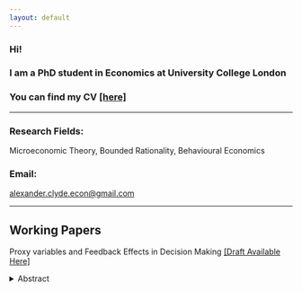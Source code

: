 ```yaml
---
layout: default
---
```


### Hi!
### I am a PhD student in Economics at University College London
### You can find my CV [[here]](Documents/Alexander_Clyde_CV.pdf)

* * *

### **Research Fields:**
 
Microeconomic Theory, Bounded Rationality, Behavioural Economics

### **Email:** 

alexander.clyde.econ@gmail.com

* * *

## **Working Papers**

Proxy variables and Feedback Effects in Decision Making [[Draft Available Here]](Documents/Proxy_Variables_in_Equilibrium___Draft.pdf)
<details align="justify">
<summary>Abstract</summary>
<br>
When using data, often an analyst only has access to proxies or measure- ments of the true variables of interest. I propose a framework that models economic decision makers as ‘flawed statisticians’ who assume potentially noisy proxy variables are perfectly measured. Due to feedback from the decision maker’s choices to the distribution over variables, a notion of equi- librium is required to close the model. I illustrate the concept with applica- tions to policing/crime and market entry. In these examples, we see that (1) very small imperfections in the proxy variable can lead to large distortions in beliefs and (2) we can have monotonicity in the quality of decision in the extent of proxy ‘noise’ even when without equilibrium effects there is non-monotonicity.
</details>

